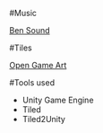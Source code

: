 #Music

[Ben Sound](http://www.bensound.com)

#Tiles

[Open Game Art](http://lpc.opengameart.org)

#Tools used

- Unity Game Engine
- Tiled
- Tiled2Unity
